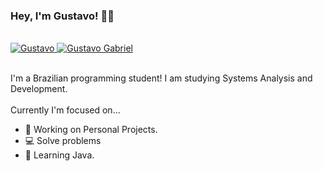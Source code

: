 ### Hey, I'm Gustavo! 👋🏾
<br>
<a href="https://www.linkedin.com/in/gustavo-gabriel-5b31a2192/">
    <img alt="Gustavo" src="https://camo.githubusercontent.com/e8b2fb68680bc3190303933e9cb234c90944c13fc47adbf50b035ba3f891efc5/68747470733a2f2f696d672e736869656c64732e696f2f62616467652f2d4c696e6b6564496e2d626c75653f7374796c653d666c61742d737175617265266c6f676f3d4c696e6b6564696e266c6f676f436f6c6f723d7768697465266c696e6b3d68747470733a2f2f7777772e6c696e6b6564696e2e636f6d2f696e2f636c6f7564736f6e2f" alt="Linkedin Badge" data-canonical-src="https://img.shields.io/badge/-LinkedIn-blue?style=flat-square&amp;logo=Linkedin&amp;logoColor=white&amp;link=https://www.linkedin.com/in/gustavo-gabriel-5b31a2192/" style="max-width:100%;">
</a>
<a href="mailto:gustavogabriel77849@gmail.com?subject=Questions" title="Email-Gustavo">
    <img alt="Gustavo Gabriel" src="https://img.shields.io/badge/Gustavo Gabriel-Gmail-red">
</a>

</a>
<br>
<br>

I'm a Brazilian programming student! I am studying Systems Analysis and Development.
<br>
<br>
Currently I'm focused on...
<br>
- 🔭 Working on Personal Projects.
- 💻 Solve problems
- 🌱 Learning Java.
